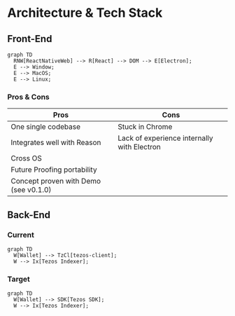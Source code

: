 # Architecture & Tech Stack

## Front-End

```mermaid
graph TD
  RNW[ReactNativeWeb] --> R[React] --> DOM --> E[Electron];
  E --> Window;
  E --> MacOS;
  E --> Linux;
```

### Pros & Cons

| Pros | Cons |
|--|--|
| One single codebase | Stuck in Chrome |
| Integrates well with Reason | Lack of experience internally with Electron |
| Cross OS | |
| Future Proofing portability | |
| Concept proven with Demo (see v0.1.0) | |

## Back-End

### Current

```mermaid
graph TD
  W[Wallet] --> TzCl[tezos-client];
  W --> Ix[Tezos Indexer];
```

### Target

```mermaid
graph TD
  W[Wallet] --> SDK[Tezos SDK];
  W --> Ix[Tezos Indexer];
```
